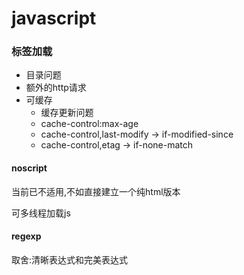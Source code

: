 # javascript



### 标签加载
 - 目录问题
 - 额外的http请求
 - 可缓存
    - 缓存更新问题
    - cache-control:max-age
    - cache-control,last-modify  -> if-modified-since
    - cache-control,etag -> if-none-match

#### noscript
当前已不适用,不如直接建立一个纯html版本

可多线程加载js

#### regexp
取舍:清晰表达式和完美表达式
